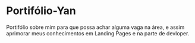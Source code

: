 # Portifólio-Yan
Portifólio sobre mim para que possa achar alguma vaga na área, e assim aprimorar meus conhecimentos em Landing Pages e na parte de devloper. 
